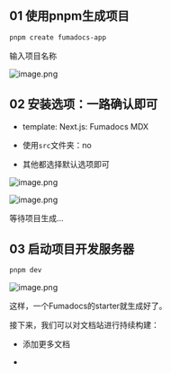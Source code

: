 ## 01 使用pnpm生成项目

```Bash
pnpm create fumadocs-app
```

输入项目名称

![image.png](https://cdn.jsdelivr.net/gh/Neonity2020/geekeditor2.0/images/2025-6-10/1749550985695-image.png)

## 02 安装选项：一路确认即可

- template: Next.js: Fumadocs MDX

- 使用`src`文件夹：no

- 其他都选择默认选项即可

![image.png](https://cdn.jsdelivr.net/gh/Neonity2020/geekeditor2.0/images/2025-6-10/1749551126308-image.png)

![image.png](https://cdn.jsdelivr.net/gh/Neonity2020/geekeditor2.0/images/2025-6-10/1749551144270-image.png)

等待项目生成…

## 03 启动项目开发服务器

```Bash
pnpm dev
```

![image.png](https://cdn.jsdelivr.net/gh/Neonity2020/geekeditor2.0/images/2025-6-10/1749551207677-image.png)

这样，一个Fumadocs的starter就生成好了。

接下来，我们可以对文档站进行持续构建：

- 添加更多文档

- 
